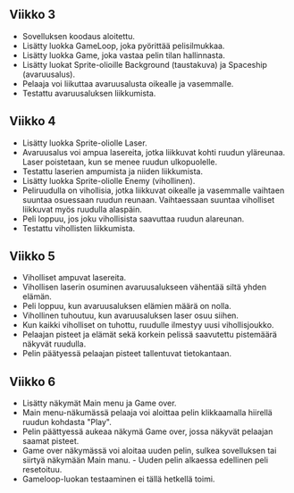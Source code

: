 ## Viikko 3

- Sovelluksen koodaus aloitettu.
- Lisätty luokka GameLoop, joka pyörittää pelisilmukkaa.
- Lisätty luokka Game, joka vastaa pelin tilan hallinnasta.
- Lisätty luokat Sprite-olioille Background (taustakuva) ja Spaceship (avaruusalus).
- Pelaaja voi liikuttaa avaruusalusta oikealle ja vasemmalle.
- Testattu avaruusaluksen liikkumista.

## Viikko 4

- Lisätty luokka Sprite-oliolle Laser.
- Avaruusalus voi ampua lasereita, jotka liikkuvat kohti ruudun yläreunaa. Laser poistetaan, kun se menee ruudun ulkopuolelle.
- Testattu laserien ampumista ja niiden liikkumista.
- Lisätty luokka Sprite-oliolle Enemy (vihollinen).
- Peliruudulla on vihollisia, jotka liikkuvat oikealle ja vasemmalle vaihtaen suuntaa osuessaan ruudun reunaan. Vaihtaessaan suuntaa viholliset liikkuvat myös ruudulla alaspäin.
- Peli loppuu, jos joku vihollisista saavuttaa ruudun alareunan.
- Testattu vihollisten liikkumista. 

## Viikko 5

- Viholliset ampuvat lasereita.
- Vihollisen laserin osuminen avaruusalukseen vähentää siltä yhden elämän.
- Peli loppuu, kun avaruusaluksen elämien määrä on nolla.
- Vihollinen tuhoutuu, kun avaruusaluksen laser osuu siihen.
- Kun kaikki viholliset on tuhottu, ruudulle ilmestyy uusi vihollisjoukko.
- Pelaajan pisteet ja elämät sekä korkein pelissä saavutettu pistemäärä näkyvät ruudulla.
- Pelin päätyessä pelaajan pisteet tallentuvat tietokantaan.

## Viikko 6
- Lisätty näkymät Main menu ja Game over.
- Main menu-näkumässä pelaaja voi aloittaa pelin klikkaamalla hiirellä ruudun kohdasta "Play".
- Pelin päättyessä aukeaa näkymä Game over, jossa näkyvät pelaajan saamat pisteet.
- Game over näkymässä voi aloitaa uuden pelin, sulkea sovelluksen tai siirtyä näkymään Main manu.
- Uuden pelin alkaessa edellinen peli resetoituu.
- Gameloop-luokan testaaminen ei tällä hetkellä toimi.
